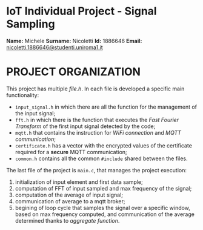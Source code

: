 # IoT Individual Project - Signal Sampling

<b>Name:</b> Michele
<b>Surname:</b> Nicoletti
<b>Id:</b> 1886646
<b>Email:</b> nicoletti.1886646@studenti.uniroma1.it

<h1>PROJECT ORGANIZATION</h1>
This project has multiple <i>file.h</i>. In each file is developed a specific main functionality:
<ul>
    <li><code>input_signal.h</code> in which there are all the function for the management of the input signal;</li> 
    <li><code>fft.h</code> in which there is the function that executes the <i>Fast Fourier Transform</i> of the first input signal detected by the code;</li> 
    <li><code>mqtt.h</code> that contains the instruction for <i>WiFi connection</i> and <i>MQTT communication</i>;</li>
    <li><code>certificate.h</code> has a vector with the encrypted values of the certificate required for a <b>secure</b> MQTT communication;</li>
    <li><code>common.h</code> contains all the common <code>#include</code> shared between the files.</li>
</ul>
The last file of the project is <code>main.c</code>, that manages the  project execution:
<ol>
    <li> initialization of input element and first data sample;</li>
    <li> computation of FFT of input sampled and max frequency of the signal;</li>
    <li> computation of the average of input signal;</li>
    <li> communication of average to a mqtt broker;</li>
    <li> begining of loop cycle that samples the signal over a specific window, based on max frequency computed, and communication of the average determined thanks to <i>aggregate function</i>.</li>
</ol>
